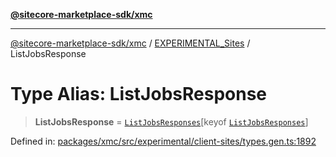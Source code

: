 [**@sitecore-marketplace-sdk/xmc**](../../../../README.md)

***

[@sitecore-marketplace-sdk/xmc](../../../../README.md) / [EXPERIMENTAL\_Sites](../README.md) / ListJobsResponse

# Type Alias: ListJobsResponse

> **ListJobsResponse** = [`ListJobsResponses`](ListJobsResponses.md)\[keyof [`ListJobsResponses`](ListJobsResponses.md)\]

Defined in: [packages/xmc/src/experimental/client-sites/types.gen.ts:1892](https://github.com/Sitecore/marketplace-sdk/blob/main/packages/xmc/src/experimental/client-sites/types.gen.ts#L1892)
